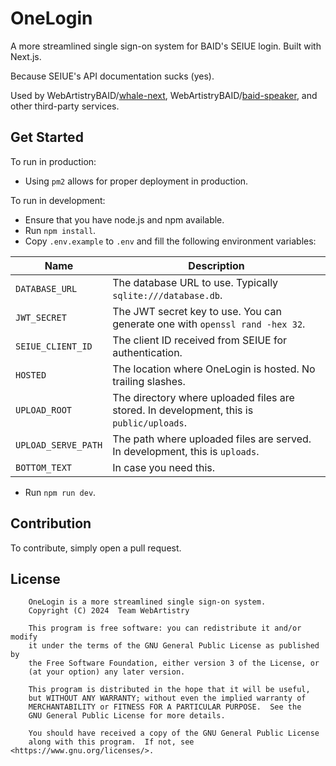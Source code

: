 # OneLogin

A more streamlined single sign-on system for BAID's SEIUE login. Built with Next.js.

Because SEIUE's API documentation sucks (yes).

Used by WebArtistryBAID/[whale-next](https://github.com/WebArtistryBAID/whale-next), WebArtistryBAID/[baid-speaker](https://github.com/WebArtistryBAID/baid-speaker), and other third-party services.

## Get Started

To run in production:

* Using `pm2` allows for proper deployment in production.

To run in development:

* Ensure that you have node.js and npm available.
* Run `npm install`.
* Copy `.env.example` to `.env` and fill the following environment variables:

| Name                       | Description                                                                              |
|----------------------------|------------------------------------------------------------------------------------------|
| `DATABASE_URL`             | The database URL to use. Typically `sqlite:///database.db`.                              |
| `JWT_SECRET`               | The JWT secret key to use. You can generate one with `openssl rand -hex 32`.             |
| `SEIUE_CLIENT_ID`          | The client ID received from SEIUE for authentication.                                    |
| `HOSTED`                   | The location where OneLogin is hosted. No trailing slashes.                              |
| `UPLOAD_ROOT`              | The directory where uploaded files are stored. In development, this is `public/uploads`. |
| `UPLOAD_SERVE_PATH`        | The path where uploaded files are served. In development, this is `uploads`.             |
| `BOTTOM_TEXT`              | In case you need this.                                                                   |

* Run `npm run dev`.

## Contribution

To contribute, simply open a pull request.

## License

```
    OneLogin is a more streamlined single sign-on system.
    Copyright (C) 2024  Team WebArtistry

    This program is free software: you can redistribute it and/or modify
    it under the terms of the GNU General Public License as published by
    the Free Software Foundation, either version 3 of the License, or
    (at your option) any later version.

    This program is distributed in the hope that it will be useful,
    but WITHOUT ANY WARRANTY; without even the implied warranty of
    MERCHANTABILITY or FITNESS FOR A PARTICULAR PURPOSE.  See the
    GNU General Public License for more details.

    You should have received a copy of the GNU General Public License
    along with this program.  If not, see <https://www.gnu.org/licenses/>.
```
